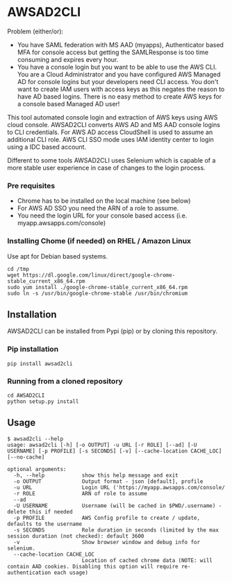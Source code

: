 # AWSAD2CLI
Problem (either/or):
- You have SAML federation with MS AAD (myapps), Authenticator based MFA for console access but getting the SAMLResponse is too time consuming and expires every hour.
- You have a console login but you want to be able to use the AWS CLI. You are a Cloud Administrator and you have configured AWS Managed AD for console logins but your developers need CLI access. You don't want to create IAM users with access keys as this negates the reason to have AD based logins. There is no easy method to create AWS keys for a console based Managed AD user!

This tool automated console login and extraction of AWS keys using AWS cloud console. AWSAD2CLI converts AWS AD and MS AAD console logins to CLI credentials.
For AWS AD access CloudShell is used to assume an additional CLI role. AWS CLI SSO mode uses IAM identity center to login using a IDC based account.

Different to some tools AWSAD2CLI uses Selenium which is capable of a more stable user experience in case of changes to the login process.

### Pre requisites
- Chrome has to be installed on the local machine (see below)
- For AWS AD SSO you need the ARN of a role to assume.
- You need the login URL for your console based access (i.e. myapp.awsapps.com/console)

### Installing Chome (if needed) on RHEL / Amazon Linux
Use apt for Debian based systems.
```
cd /tmp
wget https://dl.google.com/linux/direct/google-chrome-stable_current_x86_64.rpm
sudo yum install ./google-chrome-stable_current_x86_64.rpm
sudo ln -s /usr/bin/google-chrome-stable /usr/bin/chromium
```

## Installation
AWSAD2CLI can be installed from Pypi (pip) or by cloning this repository.

### Pip installation
```
pip install awsad2cli
```
### Running from a cloned repository
```
cd AWSAD2CLI
python setup.py install
```

## Usage
```
$ awsad2cli --help
usage: awsad2cli [-h] [-o OUTPUT] -u URL [-r ROLE] [--ad] [-U USERNAME] [-p PROFILE] [-s SECONDS] [-v] [--cache-location CACHE_LOC] [--no-cache]

optional arguments:
  -h, --help            show this help message and exit
  -o OUTPUT             Output format - json [default], profile
  -u URL                Login URL ('https://myapp.awsapps.com/console/
  -r ROLE               ARN of role to assume
  --ad
  -U USERNAME           Username (will be cached in $PWD/.username) - delete this if needed
  -p PROFILE            AWS Config profile to create / update, defaults to the username
  -s SECONDS            Role duration in seconds (limited by the max session duration (not checked): default 3600
  -v                    Show browser window and debug info for selenium.
  --cache-location CACHE_LOC
                        Location of cached chrome data (NOTE: will contain AAD cookies. Disabling this option will require re-authentication each usage)

```
